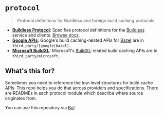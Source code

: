 
# `protocol`

> Protocol definitions for Buildless and foreign build caching protocols.

- **[Buildless Protocol][1]:** Specifies protocol definitions for the [Buildless][0] service and clients. [Browse docs][2].
- **[Google APIs][3]:** Google's build caching-related APIs for [Bazel][4] are in `third_party/[google|bazel]`.
- **[Microsoft BuildXL][5]:** Microsoft's [BuildXL][6]-related build caching APIs are in `third_party/microsoft`.

## What's this for?

Sometimes you need to reference the low-level structures for build cache APIs. This repo helps you do that across providers and specifications. There are READMEs in each protocol module which describe where source originates from.

You can use this repository via [Buf][7].


[0]: https://less.build
[1]: ./buildless
[2]: https://buf.build/buildless/buildless
[3]: ./third_party/google
[4]: https://bazel.build
[5]: ./third_party/microsoft
[6]: https://github.com/microsoft/BuildXL
[7]: https://buf.build/buildless/protocol

